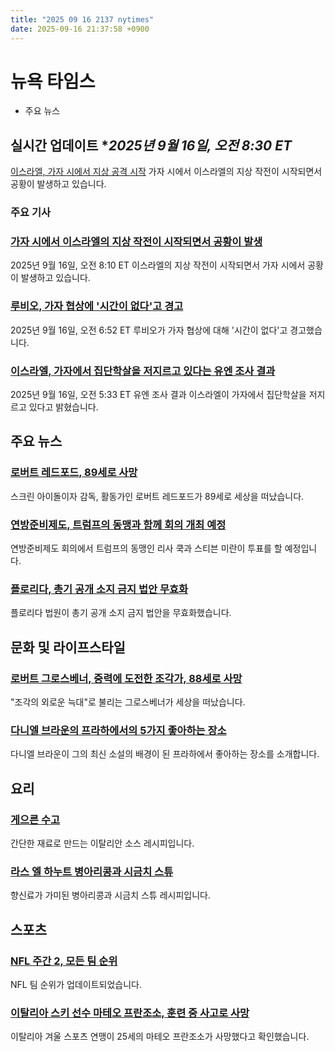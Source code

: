 ```yaml
---
title: "2025 09 16 2137 nytimes"
date: 2025-09-16 21:37:58 +0900
---
```


# 뉴욕 타임스
- 주요 뉴스

## 실시간 업데이트 **2025년 9월 16일, 오전 8:30 ET*
[이스라엘, 가자 시에서 지상 공격 시작](https://www.nytimes.com/live/2025/09/16/world/gaza-israel)
가자 시에서 이스라엘의 지상 작전이 시작되면서 공황이 발생하고 있습니다.

### 주요 기사
### [가자 시에서 이스라엘의 지상 작전이 시작되면서 공황이 발생](https://www.nytimes.com/live/2025/09/16/world/gaza-israel#gaza-city-israel-ground-operation)
2025년 9월 16일, 오전 8:10 ET
이스라엘의 지상 작전이 시작되면서 가자 시에서 공황이 발생하고 있습니다.
### [루비오, 가자 협상에 '시간이 없다'고 경고](https://www.nytimes.com/live/2025/09/16/world/gaza-israel#rubio-qatar-israel-hamas)
2025년 9월 16일, 오전 6:52 ET
루비오가 가자 협상에 대해 '시간이 없다'고 경고했습니다.
### [이스라엘, 가자에서 집단학살을 저지르고 있다는 유엔 조사 결과](https://www.nytimes.com/live/2025/09/16/world/gaza-israel#un-israel-gaza-genocide)
2025년 9월 16일, 오전 5:33 ET
유엔 조사 결과 이스라엘이 가자에서 집단학살을 저지르고 있다고 밝혔습니다.

## 주요 뉴스
### [로버트 레드포드, 89세로 사망](https://www.nytimes.com/2025/09/16/movies/robert-redford-dead.html)
스크린 아이돌이자 감독, 활동가인 로버트 레드포드가 89세로 세상을 떠났습니다.
### [연방준비제도, 트럼프의 동맹과 함께 회의 개최 예정](https://www.nytimes.com/2025/09/16/business/federal-reserve-trump-cook-miran.html)
연방준비제도 회의에서 트럼프의 동맹인 리사 쿡과 스티븐 미란이 투표를 할 예정입니다.
### [플로리다, 총기 공개 소지 금지 법안 무효화](https://www.nytimes.com/2025/09/15/us/florida-open-carry-guns.html)
플로리다 법원이 총기 공개 소지 금지 법안을 무효화했습니다.

## 문화 및 라이프스타일
### [로버트 그로스베너, 중력에 도전한 조각가, 88세로 사망](https://www.nytimes.com/2025/09/12/arts/robert-grosvenor-dead.html)
"조각의 외로운 늑대"로 불리는 그로스베너가 세상을 떠났습니다.
### [다니엘 브라운의 프라하에서의 5가지 좋아하는 장소](https://www.nytimes.com/2025/09/15/travel/dan-brown-the-secret-of-secrets-prague.html)
다니엘 브라운이 그의 최신 소설의 배경이 된 프라하에서 좋아하는 장소를 소개합니다.

## 요리
### [게으른 수고](https://cooking.nytimes.com/recipes/1027340-lazy-sugo)
간단한 재료로 만드는 이탈리안 소스 레시피입니다.
### [라스 엘 하누트 병아리콩과 시금치 스튜](https://cooking.nytimes.com/recipes/1027119-ras-el-hanout-chickpea-and-spinach-stew)
향신료가 가미된 병아리콩과 시금치 스튜 레시피입니다.

## 스포츠
### [NFL 주간 2, 모든 팀 순위](https://www.nytimes.com/athletic/6631549/2025/09/16/nfl-power-rankings-week-3-packers-vikings-commanders/)
NFL 팀 순위가 업데이트되었습니다.
### [이탈리아 스키 선수 마테오 프란조소, 훈련 중 사고로 사망](https://www.nytimes.com/athletic/6633493/2025/09/16/matteo-franzoso-death-skiing/)
이탈리아 겨울 스포츠 연맹이 25세의 마테오 프란조소가 사망했다고 확인했습니다.